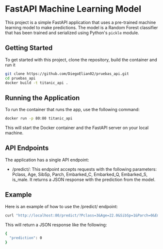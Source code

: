 # FastAPI Machine Learning Model

This project is a simple FastAPI application that uses a pre-trained machine learning model to make predictions. The model is a Random Forest classifier that has been trained and serialized using Python's `pickle` module.

## Getting Started

To get started with this project, clone the repository, build the container and run it

```bash
git clone https://github.com/DiegoElian02/pruebas_api.git
cd pruebas_api
docker build -t titanic_api .
```

## Running the Application
To run the container that runs the app, use the following command:

```bash
docker run -p 80:80 titanic_api
```

This will start the Docker container and the FastAPI server on your local machine.

## API Endpoints
The application has a single API endpoint:

* /predict/: This endpoint accepts requests with the following parameters: Pclass, Age, SibSp, Parch, Embarked_C, Embarked_Q, Embarked_S, is_male. It returns a JSON response with the prediction from the model.

## Example
Here is an example of how to use the /predict/ endpoint:

```bash
curl "http://localhost:80/predict/?Pclass=3&Age=22.0&SibSp=1&Parch=0&Embarked_C=0&Embarked_Q=0&Embarked_S=1&is_male=1"
```
This will return a JSON response like the following:

```bash
{
  "prediction": 0
}
```